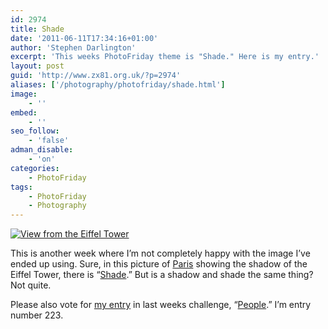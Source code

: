 ```yaml
---
id: 2974
title: Shade
date: '2011-06-11T17:34:16+01:00'
author: 'Stephen Darlington'
excerpt: 'This weeks PhotoFriday theme is "Shade." Here is my entry.'
layout: post
guid: 'http://www.zx81.org.uk/?p=2974'
aliases: ['/photography/photofriday/shade.html']
image:
    - ''
embed:
    - ''
seo_follow:
    - 'false'
adman_disable:
    - 'on'
categories:
    - PhotoFriday
tags:
    - PhotoFriday
    - Photography
---
```


[![View from the Eiffel Tower](https://i0.wp.com/farm5.static.flickr.com/4073/4871613829_fb776b97d5.jpg?resize=333%2C500)](http://www.flickr.com/photos/stephendarlington/4871613829/ "View from the Eiffel Tower by stephendarlington, on Flickr")

This is another week where I’m not completely happy with the image I’ve ended up using. Sure, in this picture of [Paris](http://www.zx81.org.uk/travel/paris-part-deux.html) showing the shadow of the Eiffel Tower, there is “[Shade](http://www.photofriday.com/archives/challenge/001091.php).” But is a shadow and shade the same thing? Not quite.

Please also vote for [my entry](http://www.zx81.org.uk/photography/photofriday/people.html) in last weeks challenge, “[People](http://www.photofriday.com/linkviewer.php?id=1089).” I’m entry number 223.